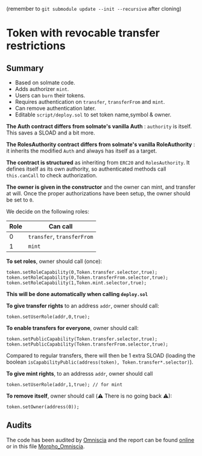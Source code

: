 (remember to `git submodule update --init --recursive` after cloning)

# Token with revocable transfer restrictions

## Summary
* Based on solmate code.
* Adds authorizer `mint`.
* Users can `burn` their tokens.
* Requires authentication on `transfer`, `transferFrom` and `mint`.
* Can remove authentication later.
* Editable `script/deploy.sol` to set token name,symbol & owner.

**The Auth contract differs from solmate's vanilla Auth** : `authority` is itself. This saves a SLOAD and a bit more.

**The RolesAuthority contract differs from solmate's vanilla RoleAuthority** : it inherits the modified `Auth` and always has itself as a target.

**The contract is structured** as inheriting from `ERC20` and `RolesAuthority`. It defines itself as its own authority, so authenticated methods call `this.canCall` to check authorization.

**The owner is given in the constructor** and the owner can mint, and transfer at will. Once the proper authorizations have been setup, the owner should be set to `0`.

We decide on the following roles:

| Role | Can call                   |
|------|----------------------------|
| 0    | `transfer`, `transferFrom` |
| 1    | `mint`                     |

**To set roles**, owner should call (once):
```soldity
token.setRoleCapability(0,Token.transfer.selector,true);
token.setRoleCapability(0,Token.transferFrom.selector,true);
token.setRoleCapability(1,Token.mint.selector,true);
```
**This will be done automatically when calling `deploy.sol`**

**To give transfer rights** to an address `addr`, owner should call:
```solidity
token.setUserRole(addr,0,true);
```

**To enable transfers for everyone**, owner should call:
```
token.setPublicCapability(Token.transfer.selector,true);
token.setPublicCapability(Token.transferFrom.selector,true);
```
Compared to regular transfers, there will then be 1 extra SLOAD (loading the boolean `isCapabilityPublic(address(token), Token.transfer*.selector)`).

**To give mint rights**, to an addresss `addr`, owner should call
```solidity
token.setUserRole(addr,1,true); // for mint
```

**To remove itself**, owner should call (⚠️ There is no going back ⚠):
```solidity
token.setOwner(address(0));
```

## Audits

The code has been audited by [Omniscia](https://omniscia.io) and the report can be found [online](https://omniscia.io/morpho-specialized-token/) or in this file [Morpho_Omniscia](./audits/Morpho_Omniscia.pdf).
